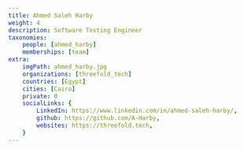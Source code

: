 ```yaml
---
title: Ahmed Saleh Harby
weight: 4
description: Software Testing Engineer
taxonomies:
    people: [ahmed_harby]
    memberships: [team]
extra:
    imgPath: ahmed_harby.jpg
    organizations: [threefold_tech]
    countries: [Egypt]
    cities: [Cairo]
    private: 0
    socialLinks: {
        LinkedIn: https://www.linkedin.com/in/ahmed-saleh-harby/,
        github: https://github.com/A-Harby,
        websites: https://threefold.tech,
    }
---
```


<!--

Ahmed is a passionate software test engineer with experience in software testing and automation using Selenium, Cypress, and other technologies. And always curious to learn more.   

--!>